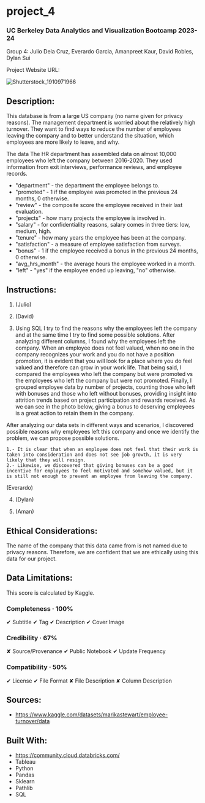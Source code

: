 # project_4

### UC Berkeley Data Analytics and Visualization Bootcamp 2023-24
Group 4: Julio Dela Cruz, Everardo Garcia, Amanpreet Kaur, David Robles, Dylan Sui

Project Website URL:

![Shutterstock_1910971966](https://github.com/juliodelacruzz/project_4/assets/149534473/be03a7a6-1184-4114-a883-bb4d03ee72e1)


## Description:

This database is from a large US company (no name given for privacy reasons). The management department is worried about the relatively high turnover. They want to find ways to reduce the number of employees leaving the company and to better understand the situation, which employees are more likely to leave, and why.

The data
The HR department has assembled data on almost 10,000 employees who left the company between 2016-2020. They used information from exit interviews, performance reviews, and employee records.

  - "department" - the department the employee belongs to.
  - "promoted" - 1 if the employee was promoted in the previous 24 months, 0 otherwise.
  - "review" - the composite score the employee received in their last evaluation.
  - "projects" - how many projects the employee is involved in.
  - "salary" - for confidentiality reasons, salary comes in three tiers: low, medium, high.
  - "tenure" - how many years the employee has been at the company.
  - "satisfaction" - a measure of employee satisfaction from surveys.
  - "bonus" - 1 if the employee received a bonus in the previous 24 months, 0 otherwise.
  - "avg_hrs_month" - the average hours the employee worked in a month.
  - "left" - "yes" if the employee ended up leaving, "no" otherwise.

## Instructions:

1. (Julio)


2. (David)


3. Using SQL I try to find the reasons why the employees left the company and at the same time I try to find some possible solutions. After analyzing different columns, I found why the employees left the company. When an employee does not feel valued, when no one in the company recognizes your work and you do not have a position promotion, it is evident that you will look for a place where you do feel valued and therefore can grow in your work life. That being said,  I compared the employees who left the company but were promoted vs the employees who left the company but were not promoted. Finally, I grouped employee data by number of projects, counting those who left with bonuses and those who left without bonuses, providing insight into attrition trends based on project participation and rewards received. As we can see in the photo below, giving a bonus to deserving employees is a great action to retain them in the company.

After analyzing our data sets in different ways and scenarios, I discovered possible reasons why employees left this company and once we identify the problem, we can propose possible solutions.

    1.- It is clear that when an employee does not feel that their work is taken into consideration and does not see job growth, it is very likely that they will resign.
    2.- Likewise, we discovered that giving bonuses can be a good incentive for employees to feel motivated and somehow valued, but it is still not enough to prevent an employee from leaving the company.
(Everardo)


4. (Dylan)


5.  (Aman)

## Ethical Considerations:
The name of the company that this data came from is not named due to privacy reasons. Therefore, we are confident that we are ethically using this data for our project.

## Data Limitations:

This score is calculated by Kaggle.

### Completeness · 100%

✔ Subtitle
✔ Tag
✔ Description
✔ Cover Image

### Credibility · 67%

✘ Source/Provenance
✔ Public Notebook
✔ Update Frequency

### Compatibility · 50%

✔ License
✔ File Format
✘ File Description
✘ Column Description

## Sources:

- https://www.kaggle.com/datasets/marikastewart/employee-turnover/data

## Built With:

- https://community.cloud.databricks.com/
- Tableau
- Python
- Pandas
- Sklearn
- Pathlib
- SQL

